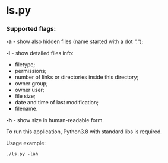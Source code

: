 # ls.py
### Supported flags:
**-a** - show also hidden files (name started with a dot _"."_);
  
**-l** - show detailed files info: 
  * filetype; 
  * permissions;
  * number of links or directories inside this directory;
  * owner group;
  * owner user;
  * file size;
  * date and time of last modification;
  * filename.

**-h** - show size in human-readable form.

To run this application, Python3.8 with standard libs is required.
  
Usage example:
  
`./ls.py -lah`
